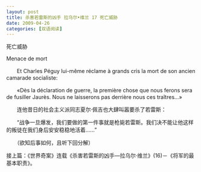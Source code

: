 ```yaml
---
layout: post
title: 杀害若雷斯的凶手 拉乌尔•维兰 17 死亡威胁
date: 2009-04-26
categories: [双语阅读]  
---
```


死亡威胁

Menace de mort

　　Et Charles Péguy lui-même réclame à grands cris la mort de son ancien camarade socialiste:

　　«Dès la déclaration de guerre, la première chose que nous ferons sera de fusiller Jaurès. Nous ne laisserons pas derrière nous ces traîtres...»



　　连他昔日的社会主义派同志夏尔·佩吉也大肆叫嚣要杀了若雷斯：

　　“战争一旦爆发，我们要做的第一件事就是枪毙若雷斯。我们决不能让他这样的叛徒在我们身后安安稳稳地活着……”



　　（欲知后事如何，且听下回分解）

接上篇：《世界奇案》连载《杀害若雷斯的凶手—拉乌尔·维兰》(16)－《将军的最基本职责》。
